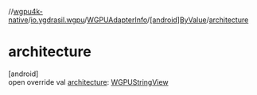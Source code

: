 //[wgpu4k-native](../../../../index.md)/[io.ygdrasil.wgpu](../../index.md)/[WGPUAdapterInfo](../index.md)/[[android]ByValue](index.md)/[architecture](architecture.md)

# architecture

[android]\
open override val [architecture](architecture.md): [WGPUStringView](../../-w-g-p-u-string-view/index.md)